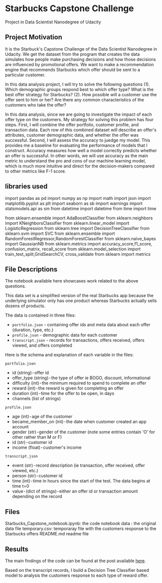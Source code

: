 # Starbucks Capstone Challenge
Project in Data Scientist Nanodegree of Udacity


## Project Motivation<a name="motivation"></a>

It is the Starbuck's Capstone Challenge of the Data Scientist Nanodegree in Udacity. We get the dataset from the program that creates the data simulates how people make purchasing decisions and how those decisions are influenced by promotional offers. We want to make a recommendation engine that recommends Starbucks which offer should be sent to a particular customer.

In this data analysis project, I will try to solve the following questions
(1). Which demographic groups respond best to which offer type? What is the best offer strategy for Starbucks?
(2). How possible will a customer use the offer sent to him or her? Are there any common characteristics of the customers who take the offer?

In this data analysis, since we are going to investigate the impact of each offer type on the customers. My strategy for solving this problem has four steps. First, I will combine the offer portfolio, customer profile, and transaction data. Each row of this combined dataset will describe an offer's attributes, customer demographic data, and whether the offer was successful. Second, I will assess the accuracy to juedge my model. This provides me a baseline for evaluating the performance of models that I construct. Accuracy measures how well a model correctly predicts whether an offer is successful. In other words, we will use accuracy as the main metric to understand the pro and cons of our machine learning model, which is much more intuitive and direct for the decision-makers compared to other metrics like F-1 score.

## libraries used 

import pandas as pd
import numpy as np
import math
import json
import matplotlib.pyplot as plt
import seaborn as sb 
import warnings
import statsmodels.api as sm
from datetime import datetime
from time import time

from sklearn.ensemble import AdaBoostClassifier
from sklearn.neighbors import KNeighborsClassifier
from sklearn.linear_model import LogisticRegression
from sklearn.tree import DecisionTreeClassifier
from sklearn.svm import SVC
from sklearn.ensemble import RandomForestRegressor,RandomForestClassifier
from sklearn.naive_bayes import GaussianNB
from sklearn.metrics import accuracy_score,f1_score, confusion_matrix, recall_score
from sklearn.model_selection import train_test_split,GridSearchCV, cross_validate
from sklearn import metrics


## File Descriptions <a name="files"></a>

The notebook available here showcases work related to the above questions.  

This data set is a simplified version of the real Starbucks app because the underlying simulator only has one product whereas Starbucks actually sells dozens of products.

The data is contained in three files:
- `portfolio.json` - containing offer ids and meta data about each offer (duration, type, etc.)
- `profile.json` - demographic data for each customer
- `transcript.json` - records for transactions, offers received, offers viewed, and offers completed

Here is the schema and explanation of each variable in the files:

`portfolio.json`
- id (string) - offer id
- offer_type (string) - the type of offer ie BOGO, discount, informational
- difficulty (int) - the minimum required to spend to complete an offer
- reward (int) - the reward is given for completing an offer
- duration (int) - time for the offer to be open, in days
- channels (list of strings)

`profile.json`
- age (int) - age of the customer
- became_member_on (int) - the date when customer created an app account
- gender (str) - gender of the customer (note some entries contain 'O' for other rather than M or F)
- id (str) - customer id
- income (float) - customer's income

`transcript.json`
- event (str) - record description (ie transaction, offer received, offer viewed, etc.)
- person (str) - customer id
- time (int) - time in hours since the start of the test. The data begins at time t=0
- value - (dict of strings) - either an offer id or transaction amount depending on the record


## Files
Starbucks_Capstone_notebook.ipynb: the code notebook
data : the original data file 
temporary.csv: temporaray file with the customers response to the Starbucks offers 
README.md readme file

## Results<a name="results"></a>

The main findings of the code can be found at the post available [here](https://medium.com/@yuanjin0318/starbucks-rewards-offer-analysis-b2895898a99c).

Based on the transcript records, I build a Decision Tree Classifier based model to analysis the customers response to each type of reward offer. 


